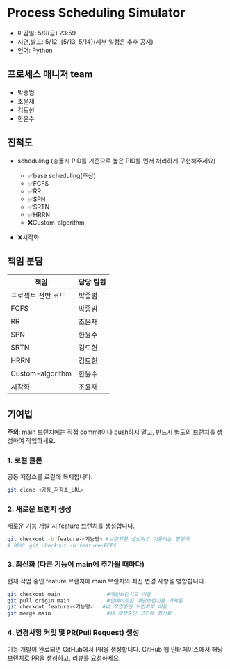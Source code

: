 # Process Scheduling Simulator
- 마감일: 5/9(금) 23:59
- 시연,발표: 5/12, {5/13, 5/14}(세부 일정은 추후 공지)
- 언어: Python


## 프로세스 매니저 team
- 박종범
- 조윤재
- 김도헌
- 한윤수


## 진척도

- scheduling  (충돌시 PID를 기준으로 높은 PID를 먼저 처리하게 구현해주세요)
    - ✅base scheduling(추상)
    - ✅FCFS
    - ✅RR
    - ✅SPN
    - ✅SRTN
    - ✅HRRN
    - ❌Custom-algorithm 


- ❌시각화




## 책임 분담
| 책임            | 담당 팀원  |
| ----------------- | ---------- |
| 프로젝트 전반 코드 | 박종범     |
| FCFS              | 박종범     |
| RR                | 조윤재     |
| SPN               | 한윤수     |
| SRTN              | 김도헌     |
| HRRN              | 김도헌     |
| Custom-algorithm  | 한윤수    |
| 시각화            | 조윤재    |




## 기여법

__주의__: main 브랜치에는 직접 commit이나 push하지 말고, 반드시 별도의 브랜치를 생성하여 작업하세요.

### 1. 로컬 클론
공동 저장소를 로컬에 복제합니다.
```bash
git clone <공동_저장소_URL>
```

### 2. 새로운 브랜치 생성
새로운 기능 개발 시 feature 브랜치를 생성합니다.
```bash
git checkout -b feature-<기능명> #브런치를 생성하고 이동하는 명령어
# 예시: git checkout -b feature-FCFS
```

### 3. 최신화 (다른 기능이 main에 추가될 때마다)
현재 작업 중인 feature 브랜치에 main 브랜치의 최신 변경 사항을 병합합니다.
```bash
git checkout main               #메인브런치로 이동
git pull origin main            #업데이트된 메인브런치를 가져옴
git checkout feature-<기능명>   #내 작업중인 브런치로 이동
git merge main                  #내 제작중인 코드에 최신화
```

### 4. 변경사항 커밋 및 PR(Pull Request) 생성
기능 개발이 완료되면 GitHub에서 PR을 생성합니다.
GitHub 웹 인터페이스에서 해당 브랜치로 PR을 생성하고, 리뷰를 요청하세요.

